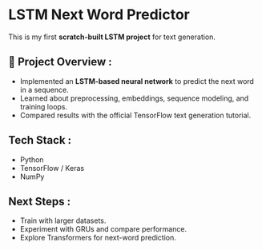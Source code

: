 # LSTM Next Word Predictor  

This is my first **scratch-built LSTM project** for text generation.   

## 📌 Project Overview :

- Implemented an **LSTM-based neural network** to predict the next word in a sequence.  
- Learned about preprocessing, embeddings, sequence modeling, and training loops.  
- Compared results with the official TensorFlow text generation tutorial.  

## Tech Stack :

- Python  
- TensorFlow / Keras  
- NumPy  

## Next Steps :

- Train with larger datasets.  
- Experiment with GRUs and compare performance.  
- Explore Transformers for next-word prediction.

